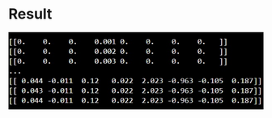 # Result

![alt text](https://github.com/soarbear/Machine_Learning/blob/master/regression/forward_stagewise_regression.jpg)
